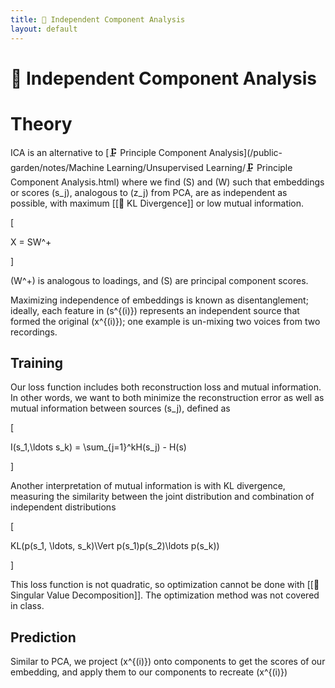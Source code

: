 ```yaml
---
title: 🍝 Independent Component Analysis
layout: default
---
```


# 🍝 Independent Component Analysis

# Theory
ICA is an alternative to [🗜️ Principle Component Analysis](/public-garden/notes/Machine Learning/Unsupervised Learning/🗜️ Principle Component Analysis.html) where we find \(S\) and \(W\) such that embeddings or scores \(s_j\), analogous to \(z_j\) from PCA, are as independent as possible, with maximum [[📏 KL Divergence]] or low mutual information.

\[

 X = SW^+ 

\]

\(W^+\) is analogous to loadings, and \(S\) are principal component scores.

Maximizing independence of embeddings is known as disentanglement; ideally, each feature in \(s^{(i)}\) represents an independent source that formed the original \(x^{(i)}\); one example is un-mixing two voices from two recordings.

## Training
Our loss function includes both reconstruction loss and mutual information. In other words, we want to both minimize the reconstruction error as well as mutual information between sources \(s_j\), defined as 

\[

I(s_1,\ldots s_k) = \sum_{j=1}^kH(s_j) - H(s)

\]

Another interpretation of mutual information is with KL divergence, measuring the similarity between the joint distribution and combination of independent distributions 

\[

KL(p(s_1, \ldots, s_k)\Vert p(s_1)p(s_2)\ldots p(s_k))

\]

This loss function is not quadratic, so optimization cannot be done with [[📎 Singular Value Decomposition]]. The optimization method was not covered in class.

## Prediction
Similar to PCA, we project \(x^{(i)}\) onto components to get the scores of our embedding, and apply them to our components to recreate \(x^{(i)}\)
